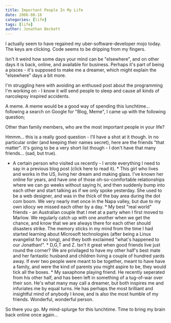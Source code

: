 ```yaml
---
title: Important People In My Life
date: 2006-08-16
categories: [life]
tags: [life]
author: Jonathan Beckett
---
```


I actually seem to have regained my uber-software-developer mojo today. The keys are clicking. Code seems to be dripping from my fingers.

Isn't it weird how some days your mind can be "elsewhere", and on other days it is back, online, and available for business. Perhaps it's part of being a pisces - it's supposed to make me a dreamer, which might explain the "elsewhere" days a bit more.

I'm struggling here with avoiding an enthused post about the programming I'm working on - I know it will send people to sleep and cause all kinds of narcolepsy inspired accidents.

A meme. A meme would be a good way of spending this lunchtime... following a search on Google for "Blog, Meme", I came up with the following question;

Other than family members, who are the most important people in your life?

Hmmm... this is a really good question - I'll have a shot at it though. In no particular order (and keeping their names secret), here are the friends "that matter". It's going to be a very short list though - I don't have that many friends... (sad, but true).

 * A certain person who visited us recently - I wrote everything I need to say    in a previous blog post (click here to read it).          * This girl who lives and works in the US, living her dream and making glass.    I've known her online for years, and have one of those oh-so-comfortable    relationships where we can go weeks without saying hi, and then suddenly bump    into each other and start talking as if we only spoke yesterday. She used to    be a web designer, and was in the thick of the bay area during the dot com    boom. We very nearly met once in the Napa valley, but due to my own idiocy we    missed each other by a day.          * My best "real world" friends - an Australian couple that I met at a party    when I first moved to Marlow. We regularly catch up with one another when we    get the chance, and know that we are always there for each other should    disasters strike. The memory sticks in my mind from the time I had started    learning about Microsoft technologies (after being a Linux evangelist for so    long), and they both exclaimed "what's happened to our Jonathan!".          * D,G,T and Z. Isn't it great when good friends live just round the corner? We    are privilaged to have my other half's best mate and her fantastic husband    and children living a couple of hundred yards away. If ever two people were    meant to be together, meant to have have a family, and were the kind of    parents you might aspire to be, they would tick all the boxes.          * My saxaphone playing friend. He recently seperated from his other half, and    has been left in something of a tug-of-war over their son. He's what many may    call a dreamer, but both inspires me and infuriates me by equal turns. He has    perhaps the most brilliant and insightful mind of anybody I know, and is also    the most humble of my friends. Wonderful, wonderful person.        

So there you go. My mind-splurge for this lunchtime. Time to bring my brain back online once again...
